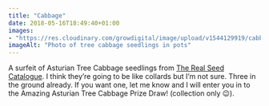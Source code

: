 ```yaml
---
title: "Cabbage"
date: 2018-05-16T18:49:40+01:00
images: 
- "https://res.cloudinary.com/growdigital/image/upload/v1544129919/cabbage-41154383155.jpg"
imageAlt: "Photo of tree cabbage seedlings in pots"
---
```


A surfeit of Asturian Tree Cabbage seedlings from [The Real Seed Catalogue](http://www.realseeds.co.uk/cabbage.html). I think they’re going to be like collards but I’m not sure. Three in the ground already. If you want one, let me know and I will enter you in to the Amazing Asturian Tree Cabbage Prize Draw! (collection only 😉).
